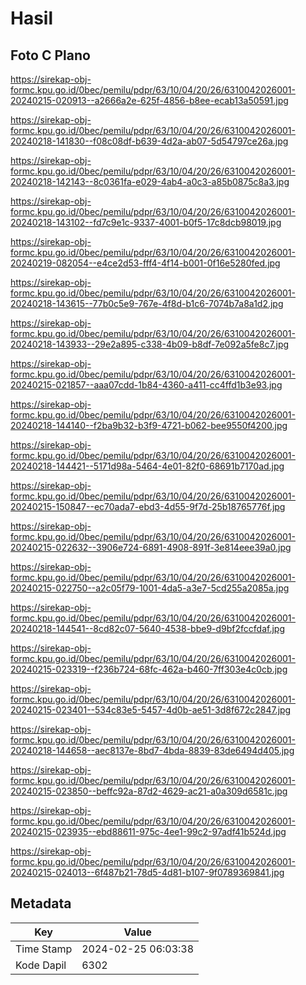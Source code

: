 # Hasil

## Foto C Plano

https://sirekap-obj-formc.kpu.go.id/0bec/pemilu/pdpr/63/10/04/20/26/6310042026001-20240215-020913--a2666a2e-625f-4856-b8ee-ecab13a50591.jpg

https://sirekap-obj-formc.kpu.go.id/0bec/pemilu/pdpr/63/10/04/20/26/6310042026001-20240218-141830--f08c08df-b639-4d2a-ab07-5d54797ce26a.jpg

https://sirekap-obj-formc.kpu.go.id/0bec/pemilu/pdpr/63/10/04/20/26/6310042026001-20240218-142143--8c0361fa-e029-4ab4-a0c3-a85b0875c8a3.jpg

https://sirekap-obj-formc.kpu.go.id/0bec/pemilu/pdpr/63/10/04/20/26/6310042026001-20240218-143102--fd7c9e1c-9337-4001-b0f5-17c8dcb98019.jpg

https://sirekap-obj-formc.kpu.go.id/0bec/pemilu/pdpr/63/10/04/20/26/6310042026001-20240219-082054--e4ce2d53-fff4-4f14-b001-0f16e5280fed.jpg

https://sirekap-obj-formc.kpu.go.id/0bec/pemilu/pdpr/63/10/04/20/26/6310042026001-20240218-143615--77b0c5e9-767e-4f8d-b1c6-7074b7a8a1d2.jpg

https://sirekap-obj-formc.kpu.go.id/0bec/pemilu/pdpr/63/10/04/20/26/6310042026001-20240218-143933--29e2a895-c338-4b09-b8df-7e092a5fe8c7.jpg

https://sirekap-obj-formc.kpu.go.id/0bec/pemilu/pdpr/63/10/04/20/26/6310042026001-20240215-021857--aaa07cdd-1b84-4360-a411-cc4ffd1b3e93.jpg

https://sirekap-obj-formc.kpu.go.id/0bec/pemilu/pdpr/63/10/04/20/26/6310042026001-20240218-144140--f2ba9b32-b3f9-4721-b062-bee9550f4200.jpg

https://sirekap-obj-formc.kpu.go.id/0bec/pemilu/pdpr/63/10/04/20/26/6310042026001-20240218-144421--5171d98a-5464-4e01-82f0-68691b7170ad.jpg

https://sirekap-obj-formc.kpu.go.id/0bec/pemilu/pdpr/63/10/04/20/26/6310042026001-20240215-150847--ec70ada7-ebd3-4d55-9f7d-25b18765776f.jpg

https://sirekap-obj-formc.kpu.go.id/0bec/pemilu/pdpr/63/10/04/20/26/6310042026001-20240215-022632--3906e724-6891-4908-891f-3e814eee39a0.jpg

https://sirekap-obj-formc.kpu.go.id/0bec/pemilu/pdpr/63/10/04/20/26/6310042026001-20240215-022750--a2c05f79-1001-4da5-a3e7-5cd255a2085a.jpg

https://sirekap-obj-formc.kpu.go.id/0bec/pemilu/pdpr/63/10/04/20/26/6310042026001-20240218-144541--8cd82c07-5640-4538-bbe9-d9bf2fccfdaf.jpg

https://sirekap-obj-formc.kpu.go.id/0bec/pemilu/pdpr/63/10/04/20/26/6310042026001-20240215-023319--f236b724-68fc-462a-b460-7ff303e4c0cb.jpg

https://sirekap-obj-formc.kpu.go.id/0bec/pemilu/pdpr/63/10/04/20/26/6310042026001-20240215-023401--534c83e5-5457-4d0b-ae51-3d8f672c2847.jpg

https://sirekap-obj-formc.kpu.go.id/0bec/pemilu/pdpr/63/10/04/20/26/6310042026001-20240218-144658--aec8137e-8bd7-4bda-8839-83de6494d405.jpg

https://sirekap-obj-formc.kpu.go.id/0bec/pemilu/pdpr/63/10/04/20/26/6310042026001-20240215-023850--beffc92a-87d2-4629-ac21-a0a309d6581c.jpg

https://sirekap-obj-formc.kpu.go.id/0bec/pemilu/pdpr/63/10/04/20/26/6310042026001-20240215-023935--ebd88611-975c-4ee1-99c2-97adf41b524d.jpg

https://sirekap-obj-formc.kpu.go.id/0bec/pemilu/pdpr/63/10/04/20/26/6310042026001-20240215-024013--6f487b21-78d5-4d81-b107-9f0789369841.jpg


## Metadata

| Key        | Value               |
| ---------- | ------------------- |
| Time Stamp | 2024-02-25 06:03:38 |
| Kode Dapil | 6302                |



